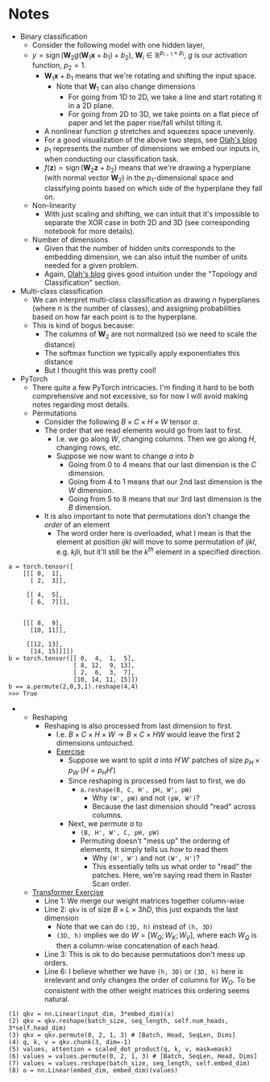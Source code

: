 # Notes

- Binary classification
  - Consider the following model with one hidden layer, 
  - $y = \operatorname{sign}(\mathbf{W}_2g(\mathbf{W}_1\mathbf{x} + b_1) + b_2)$, $\mathbf{W}_i \in \mathbb{R}^{p_{i-1} \times p_i}$, $g$ is our activation function, $p_2 = 1$. 
    - $\mathbf{W}_1\mathbf{x} + b_1$ means that we're rotating and shifting the input space. 
      - Note that $\mathbf{W}_1$ can also change dimensions
        - For going from 1D to 2D, we take a line and start rotating it in a 2D plane.
        - For going from 2D to 3D, we take points on a flat piece of paper and let the paper rise/fall whilst tilting it. 
    - A nonlinear function $g$ stretches and squeezes space unevenly. 
    - For a good visualization of the above two steps, see [Olah's blog](https://colah.github.io/posts/2014-03-NN-Manifolds-Topology/)
    - $p_1$ represents the number of dimensions we embed our inputs in, when conducting our classification task. 
    - $f(\mathbf{z}) = \operatorname{sign}(\mathbf{W}_2\mathbf{z} + b_2)$ means that we're drawing a hyperplane (with normal vector $\mathbf{W}_2$) in the $p_1$-dimensional space and classifying points based on which side of the hyperplane they fall on. 
  - Non-linearity
    - With just scaling and shifting, we can intuit that it's impossible to separate the XOR case in both 2D and 3D (see corresponding notebook for more details).
  - Number of dimensions
    - Given that the number of hidden units corresponds to the embedding dimension, we can also intuit the number of units needed for a given problem. 
    - Again, [Olah's blog](https://colah.github.io/posts/2014-03-NN-Manifolds-Topology/) gives good intuition under the "Topology and Classification" section. 
- Multi-class classification
  - We can interpret multi-class classification as drawing $n$ hyperplanes (where $n$ is the number of classes), and assigning probabilities based on how far each point is to the hyperplane. 
  - This is kind of bogus because:
    - The columns of $\mathbf{W}_2$ are not normalized (so we need to scale the distance)
    - The softmax function we typically apply exponentiates this distance
    - But I thought this was pretty cool!
- PyTorch
  - There quite a few PyTorch intricacies. I'm finding it hard to be both comprehensive and not excessive, so for now I will avoid making notes regarding most details.
  - Permutations
    - Consider the following $B \times C \times H \times W$ tensor $a$.
    - The order that we read elements would go from last to first.
      - I.e. we go along $W$, changing columns. Then we go along $H$, changing rows, etc. 
      - Suppose we now want to change $a$ into $b$
        - Going from 0 to 4 means that our last dimension is the $C$ dimension. 
        - Going from 4 to 1 means that our 2nd last dimension is the $W$ dimension. 
        - Going from 5 to 8 means that our 3rd last dimension is the $B$ dimension. 
    - It is also important to note that permutations don't change the _order_ of an element
      - The word order here is overloaded, what I mean is that the element at position $ijkl$ will move to some permutation of $ijkl$, e.g. $kjli$, but it'll still be the $k^{th}$ element in a specified direction.  
```
a = torch.tensor([
    [[[ 0,  1],
      [ 2,  3]],

     [[ 4,  5],
      [ 6,  7]]],


    [[[ 8,  9],
      [10, 11]],

     [[12, 13],
      [14, 15]]]])
b = torch.tensor([[ 0,  4,  1,  5],
                  [ 8, 12,  9, 13],
                  [ 2,  6,  3,  7],
                  [10, 14, 11, 15]])
b == a.permute(2,0,3,1).reshape(4,4)
>>> True
```
  - - Reshaping
      - Reshaping is also processed from last dimension to first.
        - I.e. $B \times C \times H \times W \rightarrow B \times C \times HW$ would leave the first 2 dimensions untouched. 
        - [Exercise](https://uvadlc-notebooks.readthedocs.io/en/latest/tutorial_notebooks/tutorial15/Vision_Transformer.html)
          - Suppose we want to split $a$ into $H'W'$ patches of size $p_H \times p_W$ ($H=p_HH'$)
          - Since reshaping is processed from last to first, we do
            - `a.reshape(B, C, H', pH, W', pW)`
              - Why `(W', pW)` and not `(pW, W')`?
              - Because the last dimension should "read" across columns.
          - Next, we permute $a$ to
            - `(B, H', W', C, pH, pW)`
            - Permuting doesn't "mess up" the ordering of elements, it simply tells us _how_ to read them
              - Why `(H', W')` and not `(W', H')`?
              - This essentially tells us what order to "read" the patches. Here, we're saying read them in Raster Scan order.
    - [Transformer Exercise](https://github.com/phlippe/uvadlc_notebooks/blob/master/docs/tutorial_notebooks/tutorial6/Transformers_and_MHAttention.ipynb)
      - Line 1: We merge our weight matrices together column-wise
      - Line 2: `qkv` is of size $B \times L \times 3hD$, this just expands the last dimension
        - Note that we can do `(3D, h)` instead of `(h, 3D)`
        - `(3D, h)` implies we do $W = [W_Q ; W_K ; W_V]$, where each $W_Q$ is then a column-wise concatenation of each head. 
      - Line 3: This is ok to do because permutations don't mess up orders. 
      - Line 6: I believe whether we have `(h, 3D)` or `(3D, h)` here is irrelevant and only changes the order of columns for $W_O$. To be consistent with the other weight matrices this ordering seems natural.
```
(1) qkv = nn.Linear(input_dim, 3*embed_dim)(x)
(2) qkv = qkv.reshape(batch_size, seq_length, self.num_heads, 3*self.head_dim)
(3) qkv = qkv.permute(0, 2, 1, 3) # [Batch, Head, SeqLen, Dims]
(4) q, k, v = qkv.chunk(3, dim=-1)
(5) values, attention = scaled_dot_product(q, k, v, mask=mask)
(6) values = values.permute(0, 2, 1, 3) # [Batch, SeqLen, Head, Dims]
(7) values = values.reshape(batch_size, seq_length, self.embed_dim)
(8) o = nn.Linear(embed_dim, embed_dim)(values)
```
